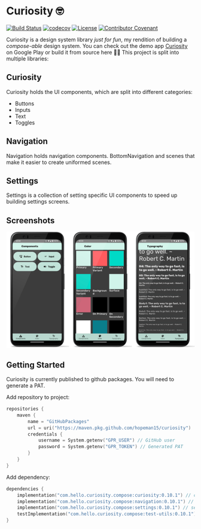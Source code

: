 # Curiosity 🤓

[![Build Status](https://github.com/hopeman15/curiosity/actions/workflows/main.yml/badge.svg?event=push)](https://github.com/hopeman15/curiosity/actions)
[![codecov](https://codecov.io/gh/hopeman15/curiosity/branch/main/graph/badge.svg?token=C2EVH32Q26)](https://codecov.io/gh/hopeman15/curiosity)
[![License](https://img.shields.io/dub/l/vibe-d.svg)](https://github.com/hopeman15/curiosity/blob/main/LICENSE)
[![Contributor Covenant](https://img.shields.io/badge/Contributor%20Covenant-2.1-4baaaa.svg)](CODE_OF_CONDUCT.md)

Curiosity is a design system library _just for fun_, my rendition of building a _compose-able_ design system. You can
check out the demo app [Curiosity](https://play.google.com/store/apps/details?id=com.hello.curiosity.design) on Google
Play or build it from source here 🧑‍💻 This project is split into multiple libraries:

## Curiosity

Curiosity holds the UI components, which are split into different categories:

* Buttons
* Inputs
* Text
* Toggles

## Navigation

Navigation holds navigation components. BottomNavigation and scenes that make it easier to create uniformed scenes.

## Settings

Settings is a collection of setting specific UI components to speed up building settings screens.

## Screenshots

![overview](screenshots/dashboard_scenes.png "overview")

## Getting Started

Curiosity is currently published to github packages. You will need to generate a PAT.

Add repository to project:

```kotlin
repositories {
    maven {
        name = "GitHubPackages"
        url = uri("https://maven.pkg.github.com/hopeman15/curiosity")
        credentials {
            username = System.getenv("GPR_USER") // GitHub user
            password = System.getenv("GPR_TOKEN") // Generated PAT
        }
    }
}
```

Add dependency:

```kotlin
dependencies {
    implementation("com.hello.curiosity.compose:curiosity:0.10.1") // component library
    implementation("com.hello.curiosity.compose:navigation:0.10.1") // navigation library
    implementation("com.hello.curiosity.compose:settings:0.10.1") // settings library
    testImplementation("com.hello.curiosity.compose:test-utils:0.10.1") // testing library
}
```
